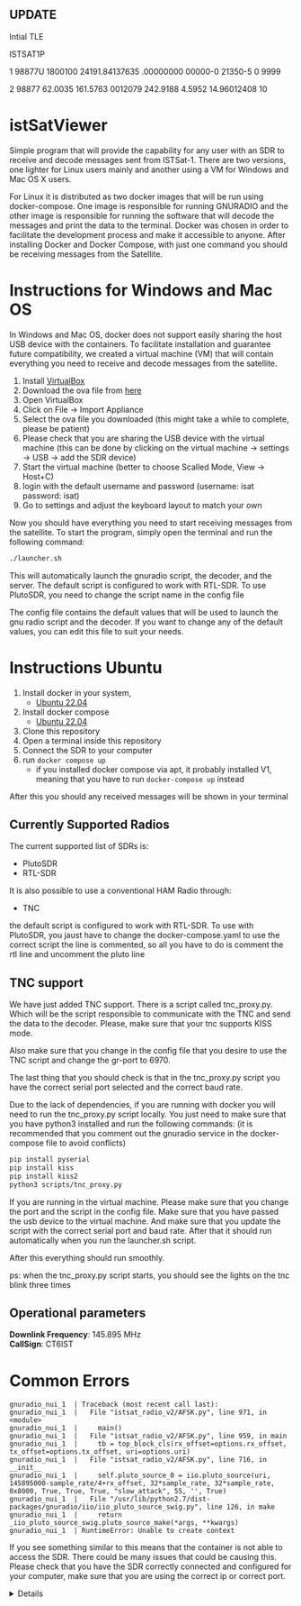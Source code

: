 ## UPDATE

Intial TLE

ISTSAT1P

1 98877U 1800100  24191.84137635  .00000000  00000-0  21350-5 0  9999

2 98877  62.0035 161.5763 0012079 242.9188   4.5952 14.96012408    10


# istSatViewer
Simple program that will provide the capability for any user with an SDR to receive and decode messages sent from ISTSat-1. There are two versions, one lighter for Linux users mainly and another using a VM for Windows and Mac OS X users.

For Linux it is  distributed as two docker images that will be run using docker-compose. One image is responsible for running GNURADIO and the other image is responsible for running the software that will decode the messages and print the data to the terminal. Docker was chosen in order to facilitate the development process and make it accessible to anyone. After installing Docker and Docker Compose, with just one command you should be receiving messages from the Satellite.


# Instructions for Windows and Mac OS
In Windows and Mac OS, docker does not support easily sharing the host USB device with the containers. To facilitate installation and guarantee future compatibility, we created a virtual machine (VM) that will contain everything you need to receive and decode messages from the satellite.

1. Install [VirtualBox](https://www.virtualbox.org/wiki/Downloads)
2. Download the ova file from [here](https://drive.google.com/drive/folders/1FTXfsTDHjU9etDDFKRuVthNt_m1gdBOq?usp=sharing)
3. Open VirtualBox
4. Click on File -> Import Appliance
5. Select the ova file you downloaded (this might take a while to complete, please be patient)
6. Please check that you are sharing the USB device with the virtual machine (this can be done by clicking on the virtual machine -> settings -> USB -> add the SDR device)
6. Start the virtual machine (better to choose Scalled Mode, View -> Host+C) 
8. login with the default username and password (username: isat password: isat)
9. Go to settings and adjust the keyboard layout to match your own

Now you should have everything you need to start receiving messages from the satellite. To start the program, simply open the terminal and run the following command:
```bash
./launcher.sh
```

This will automatically launch the gnuradio script, the decoder, and the server. The default script is configured to work with RTL-SDR. To use PlutoSDR, you need to change the script name in the config file

The config file contains the default values that will be used to launch the gnu radio script and the decoder. If you want to change any of the default values, you can edit this file to suit your needs.

# Instructions Ubuntu

1. Install docker in your system,
    - [Ubuntu 22.04](https://www.digitalocean.com/community/tutorials/how-to-install-and-use-docker-on-ubuntu-22-04)
2. Install docker compose
    - [Ubuntu 22.04](https://www.digitalocean.com/community/tutorials/how-to-install-and-use-docker-compose-on-ubuntu-22-04)
3. Clone this repository
4. Open a terminal inside this repository
6. Connect the SDR to your computer
5. run ```docker compose up```
    - if you installed docker compose via apt, it probably installed V1, meaning that you have to run ```docker-compose up``` instead

After this you should any received messages will be shown in your terminal



## Currently Supported Radios

The current supported list of SDRs is:
- PlutoSDR
- RTL-SDR

It is also possible to use a conventional HAM Radio through:
- TNC

the default script is configured to work with RTL-SDR. To use with PlutoSDR, you jaust have to change the docker-compose.yaml to use the correct script
the line is commented, so all you have to do is comment the rtl line and uncomment the pluto line

## TNC support

We have just added TNC support. There is a script called tnc_proxy.py. Which will be the script responsible to communicate with the TNC and send the data to the decoder. Please, make sure that your tnc supports KISS mode.

Also make sure that you change in the config file that you desire to use the TNC script and change the gr-port to 6970. 

The last thing that you should check is that in the tnc_proxy.py script you  have the correct serial port selected and the correct baud rate.

Due to the lack of dependencies, if you are running with docker you will need to run the tnc_proxy.py script locally. You just need to make sure that you have python3 installed and run the following commands: (it is recommended that you comment out the gnuradio service in the docker-compose file to avoid conflicts)

```bash
pip install pyserial
pip install kiss
pip install kiss2
python3 scripts/tnc_proxy.py
```

If you are running in the virtual machine. Please make sure that you change the port and the script in the config file. Make sure that you have passed the usb device to the virtual machine. And make sure that you update the script with the correct serial port and baud rate. After that it should run automatically when you run the launcher.sh script.

After this everything should run smoothly.

ps: when the tnc_proxy.py script starts, you should see the lights on the tnc blink three times

## Operational parameters

**Downlink Frequency**: 145.895 MHz \
**CallSign**: CT6IST 

# Common Errors

```console
gnuradio_nui_1  | Traceback (most recent call last):
gnuradio_nui_1  |   File "istsat_radio_v2/AFSK.py", line 971, in <module>
gnuradio_nui_1  |     main()
gnuradio_nui_1  |   File "istsat_radio_v2/AFSK.py", line 959, in main
gnuradio_nui_1  |     tb = top_block_cls(rx_offset=options.rx_offset, tx_offset=options.tx_offset, uri=options.uri)
gnuradio_nui_1  |   File "istsat_radio_v2/AFSK.py", line 716, in __init__
gnuradio_nui_1  |     self.pluto_source_0 = iio.pluto_source(uri, 145895000-sample_rate/4+rx_offset, 32*sample_rate, 32*sample_rate, 0x8000, True, True, True, "slow_attack", 55, '', True)
gnuradio_nui_1  |   File "/usr/lib/python2.7/dist-packages/gnuradio/iio/iio_pluto_source_swig.py", line 126, in make
gnuradio_nui_1  |     return _iio_pluto_source_swig.pluto_source_make(*args, **kwargs)
gnuradio_nui_1  | RuntimeError: Unable to create context
```

If you see something similar to this means that the container is not able to access the SDR. There could be many issues that could be causing this. Please check that you have the SDR correctly connected and configured for your computer, make sure that you are using the correct ip or correct port.



<details>
para a maquina virtual:
    meter o script para lancar as coisas
    meter o ficheiro de configuracao
    meter um plano de fundo fixe
    ver o setup de rede para o pluto
    ver o setup de rede para passar uma porta
    ver o setup de hardware para passar um usb
    rever as instrucoes
    gerar a nova imagem
    meter a nova imagem no site
</details>
